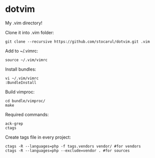 dotvim
======

My .vim directory!

Clone it into .vim folder:
```vim
git clone --recursive https://github.com/stocarul/dotvim.git .vim
```

Add to ~/.vimrc:
```vim
source ~/.vim/vimrc
```

Install bundles:
```vim
vi ~/.vim/vimrc
:BundleInstall
```

Build vimproc:
```shel
cd bundle/vimproc/
make
```

Required commands:
```shel
ack-grep
ctags
```

Create tags file in every project:
```shel
ctags -R --languages=php -f tags.vendors vendor/ #for vendors
ctags -R --languages=php --exclude=vendor . #for sources
```
